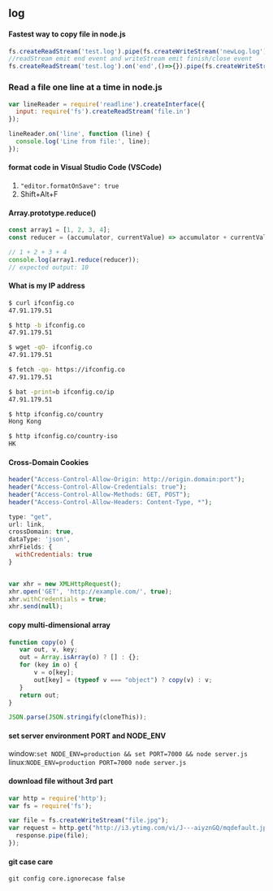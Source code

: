 ## log

#### Fastest way to copy file in node.js
```js
fs.createReadStream('test.log').pipe(fs.createWriteStream('newLog.log'))
//readStream emit end event and writeStream emit finish/close event
fs.createReadStream('test.log').on('end',()=>{}).pipe(fs.createWriteStream('newLog.log').on('finish',()=>{}))
```


### Read a file one line at a time in node.js
```js
var lineReader = require('readline').createInterface({
  input: require('fs').createReadStream('file.in')
});

lineReader.on('line', function (line) {
  console.log('Line from file:', line);
});
```

#### format code in Visual Studio Code (VSCode)
1. `"editor.formatOnSave": true`
2. Shift+Alt+F


#### Array.prototype.reduce()
```js
const array1 = [1, 2, 3, 4];
const reducer = (accumulator, currentValue) => accumulator + currentValue;

// 1 + 2 + 3 + 4
console.log(array1.reduce(reducer));
// expected output: 10
```


#### What is my IP address
```bash
$ curl ifconfig.co
47.91.179.51

$ http -b ifconfig.co
47.91.179.51

$ wget -qO- ifconfig.co
47.91.179.51

$ fetch -qo- https://ifconfig.co
47.91.179.51

$ bat -print=b ifconfig.co/ip
47.91.179.51

$ http ifconfig.co/country
Hong Kong

$ http ifconfig.co/country-iso
HK
```

#### Cross-Domain Cookies
```php
header("Access-Control-Allow-Origin: http://origin.domain:port");
header("Access-Control-Allow-Credentials: true");
header("Access-Control-Allow-Methods: GET, POST");
header("Access-Control-Allow-Headers: Content-Type, *");
```
```js
type: "get",
url: link,
crossDomain: true,
dataType: 'json',
xhrFields: {
  withCredentials: true
}


var xhr = new XMLHttpRequest();
xhr.open('GET', 'http://example.com/', true);
xhr.withCredentials = true;
xhr.send(null);
```


#### copy multi-dimensional array
```js
function copy(o) {
   var out, v, key;
   out = Array.isArray(o) ? [] : {};
   for (key in o) {
       v = o[key];
       out[key] = (typeof v === "object") ? copy(v) : v;
   }
   return out;
}

JSON.parse(JSON.stringify(cloneThis));

```

#### set server environment PORT and NODE_ENV

window:`set NODE_ENV=production && set PORT=7000 && node server.js`  
linux:`NODE_ENV=production PORT=7000 node server.js`


#### download file without 3rd part
```js
var http = require('http');
var fs = require('fs');

var file = fs.createWriteStream("file.jpg");
var request = http.get("http://i3.ytimg.com/vi/J---aiyznGQ/mqdefault.jpg", function(response) {
  response.pipe(file);
});
```

#### git case care
`git config core.ignorecase false`